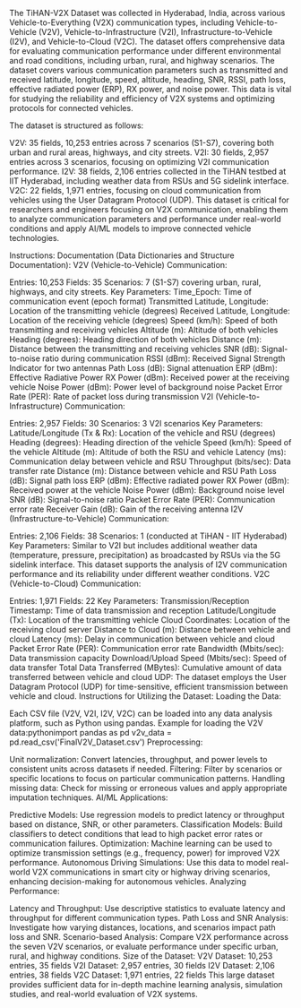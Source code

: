 The TiHAN-V2X Dataset was collected in Hyderabad, India, across various Vehicle-to-Everything (V2X) communication types, including Vehicle-to-Vehicle (V2V), Vehicle-to-Infrastructure (V2I), Infrastructure-to-Vehicle (I2V), and Vehicle-to-Cloud (V2C). The dataset offers comprehensive data for evaluating communication performance under different environmental and road conditions, including urban, rural, and highway scenarios. The dataset covers various communication parameters such as transmitted and received latitude, longitude, speed, altitude, heading, SNR, RSSI, path loss, effective radiated power (ERP), RX power, and noise power. This data is vital for studying the reliability and efficiency of V2X systems and optimizing protocols for connected vehicles.

The dataset is structured as follows:

V2V: 35 fields, 10,253 entries across 7 scenarios (S1-S7), covering both urban and rural areas, highways, and city streets.
V2I: 30 fields, 2,957 entries across 3 scenarios, focusing on optimizing V2I communication performance.
I2V: 38 fields, 2,106 entries collected in the TiHAN testbed at IIT Hyderabad, including weather data from RSUs and 5G sidelink interface.
V2C: 22 fields, 1,971 entries, focusing on cloud communication from vehicles using the User Datagram Protocol (UDP).
This dataset is critical for researchers and engineers focusing on V2X communication, enabling them to analyze communication parameters and performance under real-world conditions and apply AI/ML models to improve connected vehicle technologies.

Instructions: 
Documentation (Data Dictionaries and Structure Documentation):
V2V (Vehicle-to-Vehicle) Communication:

Entries: 10,253
Fields: 35
Scenarios: 7 (S1-S7) covering urban, rural, highways, and city streets.
Key Parameters:
Time_Epoch: Time of communication event (epoch format)
Transmitted Latitude, Longitude: Location of the transmitting vehicle (degrees)
Received Latitude, Longitude: Location of the receiving vehicle (degrees)
Speed (km/h): Speed of both transmitting and receiving vehicles
Altitude (m): Altitude of both vehicles
Heading (degrees): Heading direction of both vehicles
Distance (m): Distance between the transmitting and receiving vehicles
SNR (dB): Signal-to-noise ratio during communication
RSSI (dBm): Received Signal Strength Indicator for two antennas
Path Loss (dB): Signal attenuation
ERP (dBm): Effective Radiative Power
RX Power (dBm): Received power at the receiving vehicle
Noise Power (dBm): Power level of background noise
Packet Error Rate (PER): Rate of packet loss during transmission
V2I (Vehicle-to-Infrastructure) Communication:

Entries: 2,957
Fields: 30
Scenarios: 3 V2I scenarios
Key Parameters:
Latitude/Longitude (Tx & Rx): Location of the vehicle and RSU (degrees)
Heading (degrees): Heading direction of the vehicle
Speed (km/h): Speed of the vehicle
Altitude (m): Altitude of both the RSU and vehicle
Latency (ms): Communication delay between vehicle and RSU
Throughput (bits/sec): Data transfer rate
Distance (m): Distance between vehicle and RSU
Path Loss (dB): Signal path loss
ERP (dBm): Effective radiated power
RX Power (dBm): Received power at the vehicle
Noise Power (dBm): Background noise level
SNR (dB): Signal-to-noise ratio
Packet Error Rate (PER): Communication error rate
Receiver Gain (dB): Gain of the receiving antenna
I2V (Infrastructure-to-Vehicle) Communication:

Entries: 2,106
Fields: 38
Scenarios: 1 (conducted at TiHAN - IIT Hyderabad)
Key Parameters:
Similar to V2I but includes additional weather data (temperature, pressure, precipitation) as broadcasted by RSUs via the 5G sidelink interface.
This dataset supports the analysis of I2V communication performance and its reliability under different weather conditions.
V2C (Vehicle-to-Cloud) Communication:

Entries: 1,971
Fields: 22
Key Parameters:
Transmission/Reception Timestamp: Time of data transmission and reception
Latitude/Longitude (Tx): Location of the transmitting vehicle
Cloud Coordinates: Location of the receiving cloud server
Distance to Cloud (m): Distance between vehicle and cloud
Latency (ms): Delay in communication between vehicle and cloud
Packet Error Rate (PER): Communication error rate
Bandwidth (Mbits/sec): Data transmission capacity
Download/Upload Speed (Mbits/sec): Speed of data transfer
Total Data Transferred (MBytes): Cumulative amount of data transferred between vehicle and cloud
UDP: The dataset employs the User Datagram Protocol (UDP) for time-sensitive, efficient transmission between vehicle and cloud.
Instructions for Utilizing the Dataset:
Loading the Data:

Each CSV file (V2V, V2I, I2V, V2C) can be loaded into any data analysis platform, such as Python using pandas.
Example for loading the V2V data:pythonimport pandas as pd v2v_data = pd.read_csv('FinalV2V_Dataset.csv')
Preprocessing:

Unit normalization: Convert latencies, throughput, and power levels to consistent units across datasets if needed.
Filtering: Filter by scenarios or specific locations to focus on particular communication patterns.
Handling missing data: Check for missing or erroneous values and apply appropriate imputation techniques.
AI/ML Applications:

Predictive Models: Use regression models to predict latency or throughput based on distance, SNR, or other parameters.
Classification Models: Build classifiers to detect conditions that lead to high packet error rates or communication failures.
Optimization: Machine learning can be used to optimize transmission settings (e.g., frequency, power) for improved V2X performance.
Autonomous Driving Simulations: Use this data to model real-world V2X communications in smart city or highway driving scenarios, enhancing decision-making for autonomous vehicles.
Analyzing Performance:

Latency and Throughput: Use descriptive statistics to evaluate latency and throughput for different communication types.
Path Loss and SNR Analysis: Investigate how varying distances, locations, and scenarios impact path loss and SNR.
Scenario-based Analysis: Compare V2X performance across the seven V2V scenarios, or evaluate performance under specific urban, rural, and highway conditions.
Size of the Dataset:
V2V Dataset: 10,253 entries, 35 fields
V2I Dataset: 2,957 entries, 30 fields
I2V Dataset: 2,106 entries, 38 fields
V2C Dataset: 1,971 entries, 22 fields
This large dataset provides sufficient data for in-depth machine learning analysis, simulation studies, and real-world evaluation of V2X systems.
